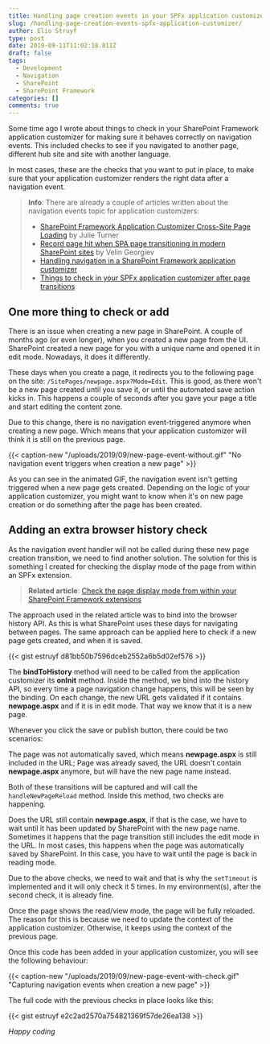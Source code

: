 ```yaml
---
title: Handling page creation events in your SPFx application customizer
slug: /handling-page-creation-events-spfx-application-customizer/
author: Elio Struyf
type: post
date: 2019-09-11T11:02:18.811Z
draft: false
tags:
  - Development
  - Navigation
  - SharePoint
  - SharePoint Framework
categories: []
comments: true
---
```


Some time ago I wrote about things to check in your SharePoint Framework application customizer for making sure it behaves correctly on navigation events. This included checks to see if you navigated to another page, different hub site and site with another language.

In most cases, these are the checks that you want to put in place, to make sure that your application customizer renders the right data after a navigation event.

> **Info**: There are already a couple of articles written about the navigation events topic for application customizers:
>
> - [SharePoint Framework Application Customizer Cross-Site Page Loading](https://julieturner.net/2019/09/sharepoint-framework-application-customizer-cross-site-page-loading/) by Julie Turner
> - [Record page hit when SPA page transitioning in modern SharePoint sites](https://blog.velingeorgiev.com/page-hit-when-SPA-page-transitioning-modern-sharepoint-sites) by Velin Georgiev
> - [Handling navigation in a SharePoint Framework application customizer](https://www.eliostruyf.com/handling-navigation-in-a-sharepoint-framework-application-customizer/)
> - [Things to check in your SPFx application customizer after page transitions](https://www.eliostruyf.com/things-to-check-in-your-spfx-application-customizer-after-page-transitions/)

## One more thing to check or add

There is an issue when creating a new page in SharePoint. A couple of months ago (or even longer), when you created a new page from the UI. SharePoint created a new page for you with a unique name and opened it in edit mode. Nowadays, it does it differently. 

These days when you create a page, it redirects you to the following page on the site: `/SitePages/newpage.aspx?Mode=Edit`. This is good, as there won't be a new page created until you save it, or until the automated save action kicks in. This happens a couple of seconds after you gave your page a title and start editing the content zone.

Due to this change, there is no navigation event-triggered anymore when creating a new page. Which means that your application customizer will think it is still on the previous page.

{{< caption-new "/uploads/2019/09/new-page-event-without.gif" "No navigation event triggers when creation a new page" >}}

As you can see in the animated GIF, the navigation event isn't getting triggered when a new page gets created. Depending on the logic of your application customizer, you might want to know when it's on new page creation or do something after the page has been created.

## Adding an extra browser history check

As the navigation event handler will not be called during these new page creation transition, we need to find another solution. The solution for this is something I created for checking the display mode of the page from within an SPFx extension.

> **Related article**: [Check the page display mode from within your SharePoint Framework extensions](https://www.eliostruyf.com/check-page-mode-from-within-spfx-extensions/) 

The approach used in the related article was to bind into the browser history API. As this is what SharePoint uses these days for navigating between pages. The same approach can be applied here to check if a new page gets created, and when it is saved. 

{{< gist estruyf d81bb50b7596dceb2552a6b5d02ef576 >}}

The **bindToHistory** method will need to be called from the application customizer its **onInit** method. Inside the method, we bind into the history API, so every time a page navigation change happens, this will be seen by the binding. On each change, the new URL gets validated if it contains **newpage.aspx** and if it is in edit mode. That way we know that it is a new page. 

Whenever you click the save or publish button, there could be two scenarios:

The page was not automatically saved, which means **newpage.aspx** is still included in the URL;
Page was already saved, the URL doesn't contain **newpage.aspx** anymore, but will have the new page name instead.

Both of these transitions will be captured and will call the `handleNewPageReload` method. Inside this method, two checks are happening. 

Does the URL still contain **newpage.aspx**, if that is the case, we have to wait until it has been updated by SharePoint with the new page name.
Sometimes it happens that the page transition still includes the edit mode in the URL. In most cases, this happens when the page was automatically saved by SharePoint. In this case, you have to wait until the page is back in reading mode.

Due to the above checks, we need to wait and that is why the `setTimeout` is implemented and it will only check it 5 times. In my environment(s), after the second check, it is already fine. 

Once the page shows the read/view mode, the page will be fully reloaded. The reason for this is because we need to update the context of the application customizer. Otherwise, it keeps using the context of the previous page.

Once this code has been added in your application customizer, you will see the following behaviour:

{{< caption-new "/uploads/2019/09/new-page-event-with-check.gif" "Capturing navigation events when creation a new page" >}}

The full code with the previous checks in place looks like this:

{{< gist estruyf e2c2ad2570a754821369f57de26ea138 >}}

*Happy coding*
